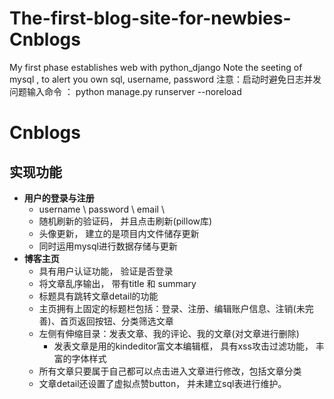 # The-first-blog-site-for-newbies-Cnblogs
My first phase establishes web with python_django
Note the seeting of mysql , to alert you own sql, username, password
注意：启动时避免日志并发问题输入命令 ： python manage.py runserver --noreload
# Cnblogs
## 实现功能

- **用户的登录与注册**
	- username \ password \ email \ 
	- 随机刷新的验证码， 并且点击刷新(pillow库)
	- 头像更新， 建立的是项目内文件储存更新
	- 同时运用mysql进行数据存储与更新
-	**博客主页** 
	- 具有用户认证功能， 验证是否登录	
	-	将文章乱序输出， 带有title 和 summary
	-	标题具有跳转文章detail的功能
	-	主页拥有上固定的标题栏包括：登录、注册、编辑账户信息、注销(未完善)、首页返回按钮、分类筛选文章
	-	左侧有伸缩目录：发表文章、我的评论、我的文章(对文章进行删除)
		-	发表文章是用的kindeditor富文本编辑框， 具有xss攻击过滤功能， 丰富的字体样式
	-	所有文章只要属于自己都可以点击进入文章进行修改，包括文章分类
	- 文章detail还设置了虚拟点赞button， 并未建立sql表进行维护。
